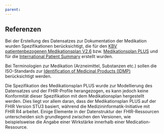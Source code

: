 ```yaml
---
parent: 
---
```

## Referenzen

Bei der Erstellung des Datensatzes zur Dokumentation der Medikation wurden Spezifikationen berücksichtigt, die für den [KBV patientenbezogenen Medikationsplan V2.6](https://www.kbv.de/media/sp/Medikationsplan_Anlage3.pdf) bzw. [Medikationsplan PLUS](https://simplifier.net/medikationsplanplus) und für die [International Patient Summary](http://international-patient-summary.net/) erstellt wurden.

Bei Terminologien zur Medikation (Arzneimittel, Substanzen etc.) sollen die ISO-Standards zur [Identification of Medicinal Products (IDMP)](https://www.ema.europa.eu/en/human-regulatory/overview/data-medicines-iso-idmp-standards-overview) berücksichtigt werden. 

Die Spezifikation des Medikationsplan PLUS wurde zur Modellierung des Datensatzes und der FHIR-Profile herangezogen, es kann jedoch keine Konformität dieser Spezifikation mit dem Medikationsplan hergestellt werden. Dies liegt vor allem daran, dass der Medikationsplan PLUS auf der FHIR Version STU3 basiert, während die Medizininformatik-Initiative mit FHIR R4 arbeitet. Einige Elemente in der Datenstruktur der FHIR-Ressourcen unterscheiden sich grundlegend zwischen den Versionen, wie beispielsweise die Angabe einer Wirkstärke innerhalb einer Medication-Ressource.
